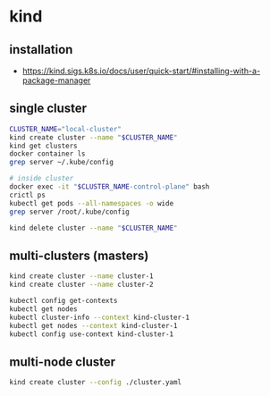 # kind

## installation

- <https://kind.sigs.k8s.io/docs/user/quick-start/#installing-with-a-package-manager>

## single cluster

```bash
CLUSTER_NAME="local-cluster"
kind create cluster --name "$CLUSTER_NAME"
kind get clusters
docker container ls
grep server ~/.kube/config

# inside cluster
docker exec -it "$CLUSTER_NAME-control-plane" bash
crictl ps
kubectl get pods --all-namespaces -o wide
grep server /root/.kube/config

kind delete cluster --name "$CLUSTER_NAME"
```

## multi-clusters (masters)

```bash
kind create cluster --name cluster-1
kind create cluster --name cluster-2

kubectl config get-contexts
kubectl get nodes
kubectl cluster-info --context kind-cluster-1
kubectl get nodes --context kind-cluster-1
kubectl config use-context kind-cluster-1
```

## multi-node cluster

``` bash
kind create cluster --config ./cluster.yaml
```
